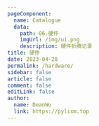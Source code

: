 ```yaml
---
pageComponent:
  name: Catalogue
  data:
    path: 06.硬件
    imgUrl: /img/ui.png
    description: 硬件折腾记录
title: 硬件
date: 2023-04-28
permalink: /hardware/
sidebar: false
article: false
comment: false
editLink: false
author:
  name: DeanWu
  link: https://pylixm.top
---
```

